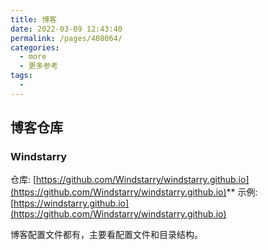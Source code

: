 ```yaml
---
title: 博客
date: 2022-03-09 12:43:40
permalink: /pages/408064/
categories:
  - more
  - 更多参考
tags:
  -
---
```

<!-- more -->

## 博客仓库

### Windstarry

仓库: [https://github.com/Windstarry/windstarry.github.io](https://github.com/Windstarry/windstarry.github.io)**
示例: [https://windstarry.github.io](https://github.com/Windstarry/windstarry.github.io)

博客配置文件都有，主要看配置文件和目录结构。

